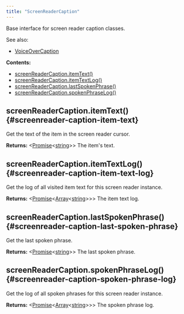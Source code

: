 ```yaml
---
title: "ScreenReaderCaption"
---
```


Base interface for screen reader caption classes.

See also:

- [VoiceOverCaption]

**Contents:**

- [screenReaderCaption.itemText()](./class-screenreader-caption#screenreader-caption-item-text)
- [screenReaderCaption.itemTextLog()](./class-screenreader-caption#screenreader-caption-item-text-log)
- [screenReaderCaption.lastSpokenPhrase()](./class-screenreader-caption#screenreader-caption-last-spoken-phrase)
- [screenReaderCaption.spokenPhraseLog()](./class-screenreader-caption#screenreader-caption-spoken-phrase-log)

## screenReaderCaption.itemText() {#screenreader-caption-item-text}

Get the text of the item in the screen reader cursor.

**Returns:** &#60;[Promise]<[string]>&#62; The item's text.

## screenReaderCaption.itemTextLog() {#screenreader-caption-item-text-log}

Get the log of all visited item text for this screen reader instance.

**Returns:** &#60;[Promise]<[Array]<[string]>>&#62; The item text log.

## screenReaderCaption.lastSpokenPhrase() {#screenreader-caption-last-spoken-phrase}

Get the last spoken phrase.

**Returns:** &#60;[Promise]<[string]>&#62; The last spoken phrase.

## screenReaderCaption.spokenPhraseLog() {#screenreader-caption-spoken-phrase-log}

Get the log of all spoken phrases for this screen reader instance.

**Returns:** &#60;[Promise]<[Array]<[string]>>&#62; The spoken phrase log.

[commandoptions]: ./class-command-options "CommandOptions"
[voiceovercaption]: ./class-voiceover-caption "VoiceOverCaption"
[array]: https://developer.mozilla.org/en-US/docs/Web/JavaScript/Reference/Global_Objects/Array "Array"
[promise]: https://developer.mozilla.org/en-US/docs/Web/JavaScript/Reference/Global_Objects/Promise "Promise"
[string]: https://developer.mozilla.org/en-US/docs/Web/JavaScript/Data_structures#String_type "string"
